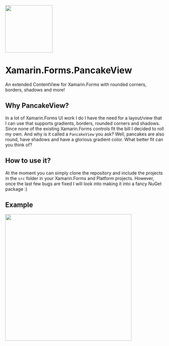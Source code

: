 <img src="https://github.com/sthewissen/Xamarin.Forms.PancakeView/blob/master/images/pancake.png" width="150px" />

# Xamarin.Forms.PancakeView
An extended ContentView for Xamarin.Forms with rounded corners, borders, shadows and more!

## Why PancakeView?

In a lot of Xamarin.Forms UI work I do I have the need for a layout/view that I can use that supports gradients, borders, rounded corners and shadows. Since none of the existing Xamarin.Forms controls fit the bill I decided to roll my own. And why is it called a ```PancakeView``` you ask? Well, pancakes are also round, have shadows and have a glorious gradient color. What better fit can you think of?

## How to use it?

At the moment you can simply clone the repository and include the projects in the ```src``` folder in your Xamarin.Forms and Platform projects. However, once the last few bugs are fixed I will look into making it into a fancy NuGet package :)

## Example

<img src="https://github.com/sthewissen/Xamarin.Forms.PancakeView/blob/master/images/pancake.gif" width="400px" />
